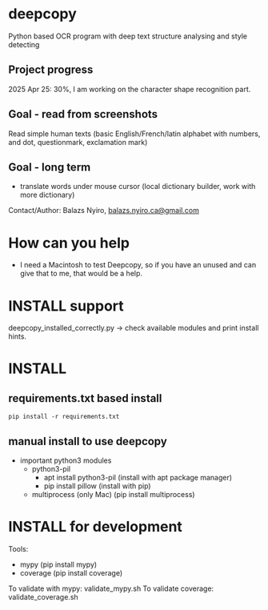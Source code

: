 # deepcopy
Python based OCR program with deep text structure analysing and style detecting

## Project progress
2025 Apr 25: 30%,
I am working on the character shape recognition part.

## Goal - read from screenshots
Read simple human texts (basic English/French/latin alphabet with numbers, and dot, questionmark, exclamation mark)

## Goal - long term
- translate words under mouse cursor (local dictionary builder, work with more dictionary)


Contact/Author: Balazs Nyiro, balazs.nyiro.ca@gmail.com

# How can you help
 - I need a Macintosh to test Deepcopy, so if you have an unused and can give that to me, that would be a help.

# INSTALL support
deepcopy_installed_correctly.py -> check available modules and print install hints.

# INSTALL
## requirements.txt based install
```
pip install -r requirements.txt
```

## manual install to use deepcopy
 - important python3 modules
   - python3-pil  
     - apt install python3-pil    (install with apt package manager)
     - pip install pillow         (install with pip)
   - multiprocess   (only Mac)    (pip install multiprocess) 
  
 
# INSTALL for development

Tools:
   - mypy         (pip install mypy)
   - coverage     (pip install coverage)

To validate with mypy: validate_mypy.sh
To validate coverage:  validate_coverage.sh

